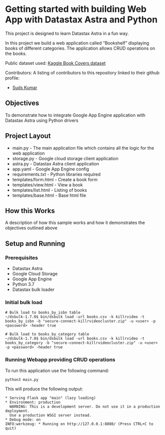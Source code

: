 # Getting started with building Web App with Datastax Astra and Python 

This project is designed to learn Datastax Astra in a fun way.

In this project we build a web application called “Bookshelf” displaying books of different categories. The application allows CRUD operations on the books. 

Public dataset used: [Kaggle Book Covers dataset](https://www.kaggle.com/lukaanicin/book-covers-dataset)

Contributors: A listing of contributors to this repository linked to their github profile:
* [Suds Kumar](https://github.com/sudsk)

## Objectives
To demonstrate how to integrate Google App Engine application with Datastax Astra using Python drivers
  
## Project Layout
* main.py - The main application file which contains all the logic for the web application
* storage.py - Google cloud storage client application
* astra.py - Datastax Astra client application
* app.yaml - Google App Engine config
* requirements.txt - Python libraries required
* templates/form.html - Create a book form 
* templates/view.html - View a book 
* templates/list.html - Listing of books
* templates/base.html - Base html file

## How this Works
A description of how this sample works and how it demonstrates the objectives outlined above

## Setup and Running

### Prerequisites
* Datastax Astra
* Google Cloud Storage
* Google App Engine
* Python 3.7
* Datastax bulk loader

### Initial bulk load
```
# Bulk load to books_by_isbn table
~/dsbulk-1.7.0$ bin/dsbulk load -url books.csv -k killrvideo -t books_by_isbn -b "secure-connect-killrvideocluster.zip" -u <user> -p <password> -header true

# Bulk load to books_by_category table
~/dsbulk-1.7.0$ bin/dsbulk load -url books.csv -k killrvideo -t books_by_category -b "secure-connect-killrvideocluster.zip" -u <user> -p <password> -header true
```
### Running Webapp providing CRUD operations
To run this application use the following command:

`python3 main.py`

This will produce the following output:

```
* Serving Flask app "main" (lazy loading)
* Environment: production
  WARNING: This is a development server. Do not use it in a production deployment.
  Use a production WSGI server instead.
* Debug mode: on
INFO:werkzeug: * Running on http://127.0.0.1:8080/ (Press CTRL+C to quit)
```

